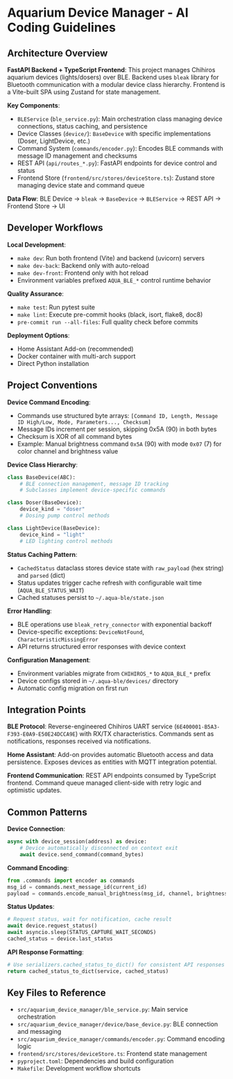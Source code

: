 # Aquarium Device Manager - AI Coding Guidelines

## Architecture Overview

**FastAPI Backend + TypeScript Frontend**: This project manages Chihiros aquarium devices (lights/dosers) over BLE. Backend uses `bleak` library for Bluetooth communication with a modular device class hierarchy. Frontend is a Vite-built SPA using Zustand for state management.

**Key Components**:
- `BLEService` (`ble_service.py`): Main orchestration class managing device connections, status caching, and persistence
- Device Classes (`device/`): `BaseDevice` with specific implementations (Doser, LightDevice, etc.)
- Command System (`commands/encoder.py`): Encodes BLE commands with message ID management and checksums
- REST API (`api/routes_*.py`): FastAPI endpoints for device control and status
- Frontend Store (`frontend/src/stores/deviceStore.ts`): Zustand store managing device state and command queue

**Data Flow**: BLE Device → `bleak` → `BaseDevice` → `BLEService` → REST API → Frontend Store → UI

## Developer Workflows

**Local Development**:
- `make dev`: Run both frontend (Vite) and backend (uvicorn) servers
- `make dev-back`: Backend only with auto-reload
- `make dev-front`: Frontend only with hot reload
- Environment variables prefixed `AQUA_BLE_*` control runtime behavior

**Quality Assurance**:
- `make test`: Run pytest suite
- `make lint`: Execute pre-commit hooks (black, isort, flake8, doc8)
- `pre-commit run --all-files`: Full quality check before commits

**Deployment Options**:
- Home Assistant Add-on (recommended)
- Docker container with multi-arch support
- Direct Python installation

## Project Conventions

**Device Command Encoding**:
- Commands use structured byte arrays: `[Command ID, Length, Message ID High/Low, Mode, Parameters..., Checksum]`
- Message IDs increment per session, skipping 0x5A (90) in both bytes
- Checksum is XOR of all command bytes
- Example: Manual brightness command `0x5A` (90) with mode `0x07` (7) for color channel and brightness value

**Device Class Hierarchy**:
```python
class BaseDevice(ABC):
    # BLE connection management, message ID tracking
    # Subclasses implement device-specific commands

class Doser(BaseDevice):
    device_kind = "doser"
    # Dosing pump control methods

class LightDevice(BaseDevice):
    device_kind = "light"
    # LED lighting control methods
```

**Status Caching Pattern**:
- `CachedStatus` dataclass stores device state with `raw_payload` (hex string) and `parsed` (dict)
- Status updates trigger cache refresh with configurable wait time (`AQUA_BLE_STATUS_WAIT`)
- Cached statuses persist to `~/.aqua-ble/state.json`

**Error Handling**:
- BLE operations use `bleak_retry_connector` with exponential backoff
- Device-specific exceptions: `DeviceNotFound`, `CharacteristicMissingError`
- API returns structured error responses with device context

**Configuration Management**:
- Environment variables migrate from `CHIHIROS_*` to `AQUA_BLE_*` prefix
- Device configs stored in `~/.aqua-ble/devices/` directory
- Automatic config migration on first run

## Integration Points

**BLE Protocol**: Reverse-engineered Chihiros UART service (`6E400001-B5A3-F393-E0A9-E50E24DCCA9E`) with RX/TX characteristics. Commands sent as notifications, responses received via notifications.

**Home Assistant**: Add-on provides automatic Bluetooth access and data persistence. Exposes devices as entities with MQTT integration potential.

**Frontend Communication**: REST API endpoints consumed by TypeScript frontend. Command queue managed client-side with retry logic and optimistic updates.

## Common Patterns

**Device Connection**:
```python
async with device_session(address) as device:
    # Device automatically disconnected on context exit
    await device.send_command(command_bytes)
```

**Command Encoding**:
```python
from .commands import encoder as commands
msg_id = commands.next_message_id(current_id)
payload = commands.encode_manual_brightness(msg_id, channel, brightness)
```

**Status Updates**:
```python
# Request status, wait for notification, cache result
await device.request_status()
await asyncio.sleep(STATUS_CAPTURE_WAIT_SECONDS)
cached_status = device.last_status
```

**API Response Formatting**:
```python
# Use serializers.cached_status_to_dict() for consistent API responses
return cached_status_to_dict(service, cached_status)
```

## Key Files to Reference

- `src/aquarium_device_manager/ble_service.py`: Main service orchestration
- `src/aquarium_device_manager/device/base_device.py`: BLE connection and messaging
- `src/aquarium_device_manager/commands/encoder.py`: Command encoding logic
- `frontend/src/stores/deviceStore.ts`: Frontend state management
- `pyproject.toml`: Dependencies and build configuration
- `Makefile`: Development workflow shortcuts
